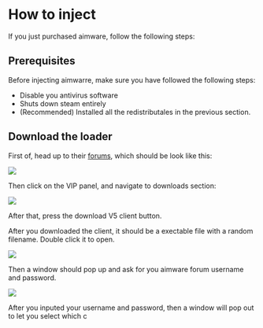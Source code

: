 # How to inject

If you just purchased aimware, follow the following steps:

## Prerequisites

Before injecting aimwarre, make sure you have followed the following steps:

* Disable you antivirus software
* Shuts down steam entirely
* \(Recommended\) Installed all the redistributales in the previous section.

## Download the loader

First of, head up to their [forums](https://aimware.net/forum/index.php), which should be look like this:

![](https://i.imgur.com/MrwlDMC.png)

Then click on the VIP panel, and navigate to downloads section:

![](https://i.imgur.com/R6AYQDS.png)

After that, press the download V5 client button.

After you downloaded the client, it should be a exectable file with a random filename. Double click it to open.

![](https://i.imgur.com/TfEwrnJ.png)

Then a window should pop up and ask for you aimware forum username and password.

![](https://i.imgur.com/6NS5iFm.png)

After you inputed your username and password, then a window will pop out to let you select which c

